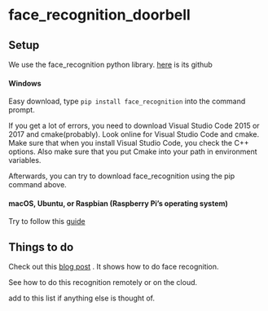 # face_recognition_doorbell

## Setup
We use the face_recognition python library.
[here](https://github.com/ageitgey/face_recognition) is its github
#### Windows
Easy download, type `pip install face_recognition` into the command prompt.

If you get a lot of errors, you need to download Visual Studio Code 2015 or 2017 and cmake(probably).
Look online for Visual Studio Code and cmake. 
Make sure that when you install Visual Studio Code, you check the C++ options. 
Also make sure that you put Cmake into your path in environment variables.

Afterwards, you can try to download face_recognition using the pip command above.
#### macOS, Ubuntu, or Raspbian (Raspberry Pi’s operating system)
Try to follow this [guide](https://www.pyimagesearch.com/2018/01/22/install-dlib-easy-complete-guide/)

## Things to do
Check out this [blog post](https://www.pyimagesearch.com/2018/06/18/face-recognition-with-opencv-python-and-deep-learning/)
. It shows how to do face recognition.

See how to do this recognition remotely or on the cloud.

add to this list if anything else is thought of.
